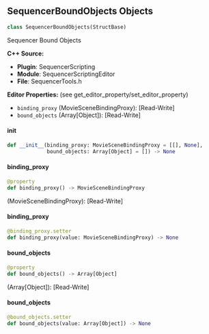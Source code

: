 ## SequencerBoundObjects Objects

```python
class SequencerBoundObjects(StructBase)
```

Sequencer Bound Objects

**C++ Source:**

- **Plugin**: SequencerScripting
- **Module**: SequencerScriptingEditor
- **File**: SequencerTools.h

**Editor Properties:** (see get_editor_property/set_editor_property)

- ``binding_proxy`` (MovieSceneBindingProxy):  [Read-Write]
- ``bound_objects`` (Array[Object]):  [Read-Write]

<a id="unreal.SequencerBoundObjects.__init__"></a>

#### __init__

```python
def __init__(binding_proxy: MovieSceneBindingProxy = [[], None],
             bound_objects: Array[Object] = []) -> None
```

<a id="unreal.SequencerBoundObjects.binding_proxy"></a>

#### binding_proxy

```python
@property
def binding_proxy() -> MovieSceneBindingProxy
```

(MovieSceneBindingProxy):  [Read-Write]

<a id="unreal.SequencerBoundObjects.binding_proxy"></a>

#### binding_proxy

```python
@binding_proxy.setter
def binding_proxy(value: MovieSceneBindingProxy) -> None
```

<a id="unreal.SequencerBoundObjects.bound_objects"></a>

#### bound_objects

```python
@property
def bound_objects() -> Array[Object]
```

(Array[Object]):  [Read-Write]

<a id="unreal.SequencerBoundObjects.bound_objects"></a>

#### bound_objects

```python
@bound_objects.setter
def bound_objects(value: Array[Object]) -> None
```

<a id="unreal.SequencerQuickBindingResult"></a>